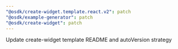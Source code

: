 ```yaml
---
"@osdk/create-widget.template.react.v2": patch
"@osdk/example-generator": patch
"@osdk/create-widget": patch
---
```


Update create-widget template README and autoVersion strategy
